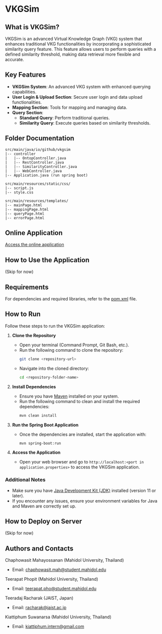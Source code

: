 # VKGSim

## What is VKGSim?

VKGSim is an advanced Virtual Knowledge Graph (VKG) system that enhances traditional VKG functionalities by incorporating a sophisticated similarity query feature. This feature allows users to perform queries with a defined similarity threshold, making data retrieval more flexible and accurate.

## Key Features

- **VKGSim System**: An advanced VKG system with enhanced querying capabilities.
- **User Login & Upload Section**: Secure user login and data upload functionalities.
- **Mapping Section**: Tools for mapping and managing data.
- **Query Section**:
    - **Standard Query**: Perform traditional queries.
    - **Similarity Query**: Execute queries based on similarity thresholds.

## Folder Documentation

```
src/main/java/io/github/vkgsim
|-- controller
|   |-- OntopController.java
|   |-- RestController.java
|   |-- SimilarityController.java
|   |-- WebController.java
|-- Application.java (run spring boot)

src/main/resources/static/css/
|-- script.js
|-- style.css

src/main/resources/templates/
|-- mainPage.html
|-- mappingPage.html
|-- queryPage.html
|-- errorPage.html
```

## Online Application

[Access the online application](http://1.1.1.1)

## How to Use the Application

(Skip for now)

## Requirements

For dependencies and required libraries, refer to the [pom.xml](pom.xml) file.

## How to Run

Follow these steps to run the VKGSim application:

1. **Clone the Repository**
    - Open your terminal (Command Prompt, Git Bash, etc.).
    - Run the following command to clone the repository:
      ```sh
      git clone <repository-url>
      ```
    - Navigate into the cloned directory:
      ```sh
      cd <repository-folder-name>
      ```

2. **Install Dependencies**
    - Ensure you have [Maven](https://maven.apache.org/install.html) installed on your system.
    - Run the following command to clean and install the required dependencies:
      ```sh
      mvn clean install
      ```

3. **Run the Spring Boot Application**
    - Once the dependencies are installed, start the application with:
      ```sh
      mvn spring-boot:run
      ```

4. **Access the Application**
    - Open your web browser and go to `http://localhost:<port in application.properties>` to access the VKGSim application.

### Additional Notes
- Make sure you have [Java Development Kit (JDK)](https://www.oracle.com/java/technologies/javase-jdk11-downloads.html) installed (version 11 or later).
- If you encounter any issues, ensure your environment variables for Java and Maven are correctly set up.

## How to Deploy on Server

(Skip for now)

## Authors and Contacts

Chaphowasit Mahayossanan (Mahidol University, Thailand)
- Email: chaphowasit.mah@student.mahidol.edu

Teerapat Phopit (Mahidol University, Thailand)
- Email: teerapat.pho@student.mahidol.edu

Teeradaj Racharak (JAIST, Japan)
- Email: racharak@jaist.ac.jp

Kiattiphum Suwanarsa (Mahidol University, Thailand)
- Email: kiattiphum.intern@gmail.com